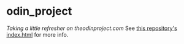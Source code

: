 # odin_project
*Taking a little refresher on theodinproject.com*
See [this repository's index.html](https://deanwagner.github.io/odin_project/) for more info.
